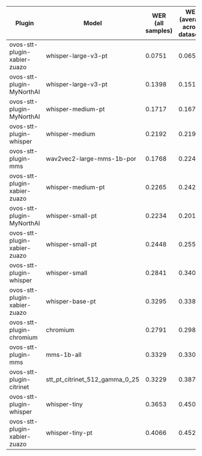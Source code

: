|Plugin|Model|WER<br>(all samples)| WER<br>(average across datasets) | Damerau Similarity | Score |
|-----|-----|--------------------|----------------------------------|--------------------|-------|
| ovos-stt-plugin-xabier-zuazo | whisper-large-v3-pt | 0.0751 | 0.0658 | 0.9727 | 90.4129 |
| ovos-stt-plugin-MyNorthAI | whisper-large-v3-pt | 0.1398 | 0.1517 | 0.94 | 80.2946 |
| ovos-stt-plugin-MyNorthAI | whisper-medium-pt | 0.1717 | 0.1679 | 0.9071 | 75.305 |
| ovos-stt-plugin-whisper | whisper-medium | 0.2192 | 0.219 | 0.9189 | 71.7535 |
| ovos-stt-plugin-mms | wav2vec2-large-mms-1b-por | 0.1768 | 0.224 | 0.8964 | 71.6744 |
| ovos-stt-plugin-xabier-zuazo | whisper-medium-pt | 0.2265 | 0.2424 | 0.9317 | 71.3245 |
| ovos-stt-plugin-MyNorthAI | whisper-small-pt | 0.2234 | 0.2015 | 0.8792 | 69.2397 |
| ovos-stt-plugin-xabier-zuazo | whisper-small-pt | 0.2448 | 0.2558 | 0.9044 | 67.8014 |
| ovos-stt-plugin-whisper | whisper-small | 0.2841 | 0.3405 | 0.8851 | 60.8679 |
| ovos-stt-plugin-xabier-zuazo | whisper-base-pt | 0.3295 | 0.3382 | 0.9048 | 60.2755 |
| ovos-stt-plugin-chromium | chromium | 0.2791 | 0.2982 | 0.8304 | 59.0737 |
| ovos-stt-plugin-mms | mms-1b-all | 0.3329 | 0.3306 | 0.8516 | 56.9074 |
| ovos-stt-plugin-citrinet | stt_pt_citrinet_512_gamma_0_25 | 0.3229 | 0.3874 | 0.8351 | 53.8504 |
| ovos-stt-plugin-whisper | whisper-tiny | 0.3653 | 0.4504 | 0.8674 | 51.3602 |
| ovos-stt-plugin-xabier-zuazo | whisper-tiny-pt | 0.4066 | 0.4525 | 0.8205 | 46.8093 |